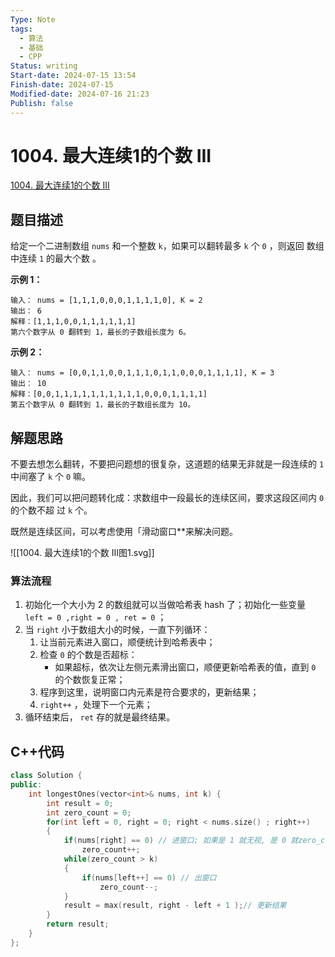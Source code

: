 ```yaml
---
Type: Note
tags:
  - 算法
  - 基础
  - CPP
Status: writing
Start-date: 2024-07-15 13:54
Finish-date: 2024-07-15
Modified-date: 2024-07-16 21:23
Publish: false
---
```


# 1004. 最大连续1的个数 III
[1004. 最大连续1的个数 III](https://leetcode.cn/problems/max-consecutive-ones-iii/)
## 题目描述
给定一个二进制数组 `nums` 和一个整数 `k`，如果可以翻转最多 `k` 个 `0` ，则返回 数组中连续 `1` 的最大个数 。

**示例 1：**
```
输入： nums = [1,1,1,0,0,0,1,1,1,1,0], K = 2
输出： 6
解释：[1,1,1,0,0,1,1,1,1,1,1]
第六个数字从 0 翻转到 1，最长的子数组长度为 6。
```

**示例 2：**
```
输入： nums = [0,0,1,1,0,0,1,1,1,0,1,1,0,0,0,1,1,1,1], K = 3
输出： 10
解释：[0,0,1,1,1,1,1,1,1,1,1,1,0,0,0,1,1,1,1]
第五个数字从 0 翻转到 1，最长的子数组长度为 10。
```

## 解题思路
不要去想怎么翻转，不要把问题想的很复杂，这道题的结果无非就是一段连续的 `1` 中间塞了 `k` 个 `0` 嘛。

因此，我们可以把问题转化成：求数组中一段最长的连续区间，要求这段区间内 `0` 的个数不超
过 `k` 个。

既然是连续区间，可以考虑使用「滑动窗口**来解决问题。

![[1004. 最大连续1的个数 III图1.svg]]
### 算法流程
1. 初始化一个大小为 2 的数组就可以当做哈希表 hash 了；初始化一些变量` left = 0 ,right = 0 , ret = 0` ；
2. 当 `right` 小于数组大小的时候，一直下列循环：
	1) 让当前元素进入窗口，顺便统计到哈希表中；
	2) 检查 `0` 的个数是否超标：
		- 如果超标，依次让左侧元素滑出窗口，顺便更新哈希表的值，直到 `0` 的个数恢复正常；
	3) 程序到这里，说明窗口内元素是符合要求的，更新结果；
	4) `right++` ，处理下一个元素；
3. 循环结束后， `ret` 存的就是最终结果。

## C++代码
```cpp
class Solution {
public:
    int longestOnes(vector<int>& nums, int k) {
        int result = 0;
        int zero_count = 0;
        for(int left = 0, right = 0; right < nums.size() ; right++)
        {
            if(nums[right] == 0) // 进窗口; 如果是 1 就无视, 是 0 就zero_count++
                zero_count++;
            while(zero_count > k)
            {
                if(nums[left++] == 0) // 出窗口
                    zero_count--;
            }
            result = max(result, right - left + 1 );// 更新结果
        }
        return result;
    }
};
```
